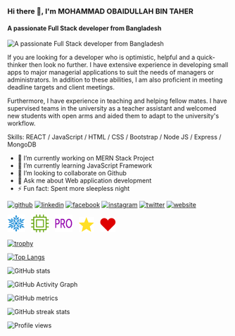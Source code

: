 ### Hi there 👋, I'm MOHAMMAD OBAIDULLAH BIN TAHER 
#### A passionate Full Stack developer from Bangladesh
![A passionate Full Stack developer from Bangladesh](https://scontent.fcgp6-1.fna.fbcdn.net/v/t1.6435-9/84657063_2504986216410534_7646179510831808512_n.jpg?_nc_cat=100&ccb=1-5&_nc_sid=e3f864&_nc_eui2=AeG9_IwRtVPJHXcdIaUWmOFqnVWpeNgG2-qdVal42Abb6u-1U5hSow1zY9SZHJqtqdNSTMpGtP_9B0Uuyx6xCplx&_nc_ohc=6JEntBCReuIAX8giSD5&_nc_ht=scontent.fcgp6-1.fna&oh=00_AT_tBbXiGPfDnEkbhJsh1S32BJNK7O2ne_zOP9HFzZABjg&oe=61EB6F5A)

If you are looking for a developer who is optimistic, helpful and a quick-thinker then look no further. I have extensive experience in developing small apps to major managerial applications to suit the needs of managers or administrators. In addition to these abilities, I am also proficient in meeting deadline targets and client meetings.

Furthermore, I have experience in teaching and helping fellow mates. I have supervised teams in the university as a teacher assistant and welcomed new students with open arms and aided them to adapt to the university's workflow.

Skills:  REACT / JavaScript / HTML / CSS / Bootstrap / Node JS / Express / MongoDB

- 🔭 I’m currently working on MERN Stack Project 
- 🌱 I’m currently learning JavaScript Framework 
- 👯 I’m looking to collaborate on Github 
- 💬 Ask me about Web application development 
- ⚡ Fun fact: Spent more sleepless night 


[<img src='https://cdn.jsdelivr.net/npm/simple-icons@3.0.1/icons/github.svg' alt='github' height='40'>](https://github.com/sameerbintaher)  [<img src='https://cdn.jsdelivr.net/npm/simple-icons@3.0.1/icons/linkedin.svg' alt='linkedin' height='40'>](https://www.linkedin.com/in/sameerbintaher/)  [<img src='https://cdn.jsdelivr.net/npm/simple-icons@3.0.1/icons/facebook.svg' alt='facebook' height='40'>](https://www.facebook.com/sameerbintaher)  [<img src='https://cdn.jsdelivr.net/npm/simple-icons@3.0.1/icons/instagram.svg' alt='instagram' height='40'>](https://www.instagram.com/sameerbintaher/)  [<img src='https://cdn.jsdelivr.net/npm/simple-icons@3.0.1/icons/twitter.svg' alt='twitter' height='40'>](https://twitter.com/sameerbintaher)  [<img src='https://cdn.jsdelivr.net/npm/simple-icons@3.0.1/icons/icloud.svg' alt='website' height='40'>](https://sameerbintaher.netlify.app)  

<a href='https://archiveprogram.github.com/'><img src='https://raw.githubusercontent.com/acervenky/animated-github-badges/master/assets/acbadge.gif' width='40' height='40'></a> <a href='https://docs.github.com/en/developers'><img src='https://raw.githubusercontent.com/acervenky/animated-github-badges/master/assets/devbadge.gif' width='40' height='40'></a> <a href='https://github.com/pricing'><img src='https://raw.githubusercontent.com/acervenky/animated-github-badges/master/assets/pro.gif' width='40' height='40'></a> <a href='https://stars.github.com/'><img src='https://raw.githubusercontent.com/acervenky/animated-github-badges/master/assets/starbadge.gif' width='35' height='35'></a> <a href='https://docs.github.com/en/github/supporting-the-open-source-community-with-github-sponsors'><img src='https://raw.githubusercontent.com/acervenky/animated-github-badges/master/assets/sponsorbadge.gif' width='35' height='35'></a> 

[![trophy](https://github-profile-trophy.vercel.app/?username=sameerbintaher)](https://github.com/ryo-ma/github-profile-trophy)

[![Top Langs](https://github-readme-stats.vercel.app/api/top-langs/?username=sameerbintaher)](https://github.com/anuraghazra/github-readme-stats)

![GitHub stats](https://github-readme-stats.vercel.app/api?username=sameerbintaher&show_icons=true)  

![GitHub Activity Graph](https://activity-graph.herokuapp.com/graph?username=sameerbintaher)  

![GitHub metrics](https://metrics.lecoq.io/sameerbintaher)  

![GitHub streak stats](https://github-readme-streak-stats.herokuapp.com/?user=sameerbintaher)  

![Profile views](https://gpvc.arturio.dev/sameerbintaher)  
